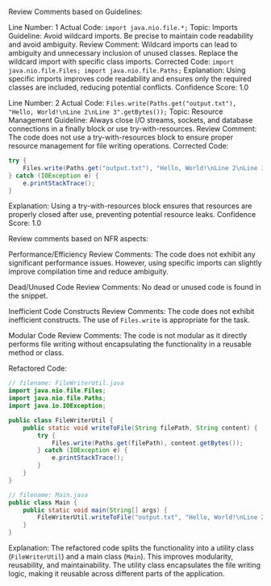 Review Comments based on Guidelines:

Line Number: 1
Actual Code: ```import java.nio.file.*;```
Topic: Imports
Guideline: Avoid wildcard imports. Be precise to maintain code readability and avoid ambiguity.
Review Comment: Wildcard imports can lead to ambiguity and unnecessary inclusion of unused classes. Replace the wildcard import with specific class imports.
Corrected Code: ```import java.nio.file.Files; import java.nio.file.Paths;```
Explanation: Using specific imports improves code readability and ensures only the required classes are included, reducing potential conflicts.
Confidence Score: 1.0

Line Number: 2
Actual Code: ```Files.write(Paths.get("output.txt"), "Hello, World!\nLine 2\nLine 3".getBytes());```
Topic: Resource Management
Guideline: Always close I/O streams, sockets, and database connections in a finally block or use try-with-resources.
Review Comment: The code does not use a try-with-resources block to ensure proper resource management for file writing operations.
Corrected Code: 
```java
try {
    Files.write(Paths.get("output.txt"), "Hello, World!\nLine 2\nLine 3".getBytes());
} catch (IOException e) {
    e.printStackTrace();
}
```
Explanation: Using a try-with-resources block ensures that resources are properly closed after use, preventing potential resource leaks.
Confidence Score: 1.0

Review comments based on NFR aspects:

Performance/Efficiency Review Comments: The code does not exhibit any significant performance issues. However, using specific imports can slightly improve compilation time and reduce ambiguity.

Dead/Unused Code Review Comments: No dead or unused code is found in the snippet.

Inefficient Code Constructs Review Comments: The code does not exhibit inefficient constructs. The use of `Files.write` is appropriate for the task.

Modular Code Review Comments: The code is not modular as it directly performs file writing without encapsulating the functionality in a reusable method or class.

Refactored Code:
```java
// filename: FileWriterUtil.java
import java.nio.file.Files;
import java.nio.file.Paths;
import java.io.IOException;

public class FileWriterUtil {
    public static void writeToFile(String filePath, String content) {
        try {
            Files.write(Paths.get(filePath), content.getBytes());
        } catch (IOException e) {
            e.printStackTrace();
        }
    }
}

// filename: Main.java
public class Main {
    public static void main(String[] args) {
        FileWriterUtil.writeToFile("output.txt", "Hello, World!\nLine 2\nLine 3");
    }
}
```

Explanation: The refactored code splits the functionality into a utility class (`FileWriterUtil`) and a main class (`Main`). This improves modularity, reusability, and maintainability. The utility class encapsulates the file writing logic, making it reusable across different parts of the application.